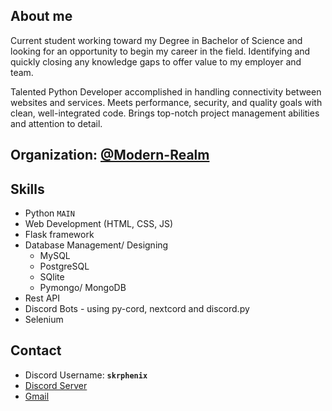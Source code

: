## About me

Current student working toward my Degree in Bachelor of Science and looking for an opportunity to begin my career in the field. Identifying and quickly closing any knowledge gaps to offer value to my employer and team.

Talented Python Developer accomplished in handling connectivity between websites and services. Meets performance, security, and quality goals with clean, well-integrated code. Brings top-notch project management abilities and attention to detail.

## Organization: [@Modern-Realm](https://github.com/Modern-Realm)

## Skills

- Python `MAIN`
- Web Development (HTML, CSS, JS)
- Flask framework
- Database Management/ Designing
  - MySQL
  - PostgreSQL
  - SQlite
  - Pymongo/ MongoDB
- Rest API
- Discord Bots - using py-cord, nextcord and discord.py
- Selenium

## Contact

- Discord Username: **`skrphenix`**
- [Discord Server](https://discord.gg/GVMWx5EaAN)
- [Gmail](mailto:saikeerthan.keerthan.9@gmail.com)
